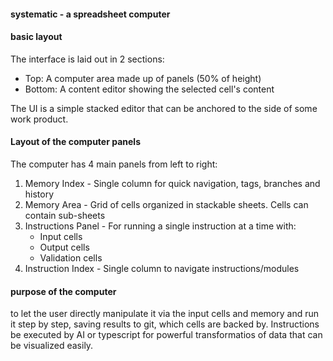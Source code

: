 #### systematic - a spreadsheet computer

#### basic layout

The interface is laid out in 2 sections:

- Top: A computer area made up of panels (50% of height)
- Bottom: A content editor showing the selected cell's content

The UI is a simple stacked editor that can be anchored to the side of some work product.

#### Layout of the computer panels

The computer has 4 main panels from left to right:

1. Memory Index - Single column for quick navigation, tags, branches and history
2. Memory Area - Grid of cells organized in stackable sheets. Cells can contain sub-sheets
3. Instructions Panel - For running a single instruction at a time with:
   - Input cells
   - Output cells
   - Validation cells
4. Instruction Index - Single column to navigate instructions/modules

#### purpose of the computer

to let the user directly manipulate it via the input cells and memory and run it step by step, saving results to git, which cells are backed by. Instructions be executed by AI or typescript for powerful transformatios of data that can be visualized easily.
